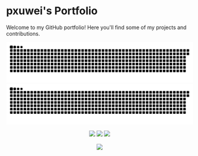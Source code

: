 ﻿# pxuwei's Portfolio

Welcome to my GitHub portfolio! Here you'll find some of my projects and contributions.

<div align="center">

![github contribution grid snake animation](https://raw.githubusercontent.com/pxuwei/pxuwei/main/github-contribution-grid-snake-dark.svg#gh-dark-mode-only)![github contribution grid snake animation](https://raw.githubusercontent.com/pxuwei/pxuwei/main/github-contribution-grid-snake.svg#gh-light-mode-only)

  <img height="50%" width="auto" src ="https://github-readme-stats.vercel.app/api?username=pxuwei&show_icons=true&count_private=true&theme=darcula&hide_border=true&hide=issues,contribs&bg_color=00000000">
  <img height="50%" width="auto" src ="https://github-readme-stats.vercel.app/api/top-langs/?username=pxuwei&layout=compact&hide_border=true&theme=darcula&bg_color=00000000&langs_count=6&hide=jupyter%20notebook,tex,css,php">
  <img src ="https://github-readme-streak-stats.herokuapp.com?user=pxuwei&theme=darcula&hide_border=true&background=FFFFFF00">
  <br>
  <br>
  <img src="https://komarev.com/ghpvc/?username=pxuwei&style=for-the-badge&color=orange">
</div>
